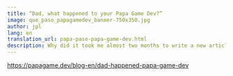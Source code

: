 ```yaml
---
title: “Dad, what happened to your Papa Game Dev?”
image: que_paso_papagamedev_banner-750x350.jpg
author: jpl
lang: en
translation_url: papa-paso-papa-game-dev.html
description: Why did it took me almost two months to write a new article for Papa Game Dev? New projects and reflections. The end of an era for Wanako / Behaviour Chile.
---
```


https://papagame.dev/blog-en/dad-happened-papa-game-dev
